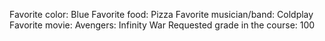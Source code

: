 Favorite color: Blue 
Favorite food: Pizza
Favorite musician/band: Coldplay 
Favorite movie: Avengers: Infinity War
Requested grade in the course: 100

